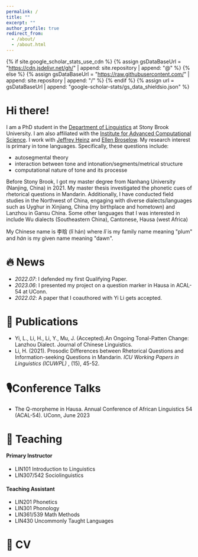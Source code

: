```yaml
---
permalink: /
title: ""
excerpt: ""
author_profile: true
redirect_from: 
  - /about/
  - /about.html
---
```

{% if site.google_scholar_stats_use_cdn %}
{% assign gsDataBaseUrl = "https://cdn.jsdelivr.net/gh/" | append: site.repository | append: "@" %}
{% else %}
{% assign gsDataBaseUrl = "https://raw.githubusercontent.com/" | append: site.repository | append: "/" %}
{% endif %}
{% assign url = gsDataBaseUrl | append: "google-scholar-stats/gs_data_shieldsio.json" %}

<span class='anchor' id='about-me'></span>

# Hi there!

I am a PhD student in the [Department of Linguistics](https://www.linguistics.stonybrook.edu/) at Stony Brook University. I am also affiliated with the [Institute for Advanced Computational Science](https://iacs.stonybrook.edu/index.php). I work with [Jeffrey Heinz](http://jeffreyheinz.net/) and [Ellen Broselow](https://linguistics.stonybrook.edu/faculty/ellen.broselow/). My research interest is primary in tone languages. Specifically, these questions include:

- autosegmental theory
- interaction between tone and intonation/segments/metrical structure
- computational nature of tone and its processe

Before Stony Brook, I got my master degree from Nanhang University (Nanjing, China) in 2021. My master thesis investigated the phonetic cues of rhetorical questions in Mandarin. Additionally, I have conducted field studies in the Northwest of China, engaging with diverse dialects/languages such as Uyghur in Xinjiang, China (my birthplace and hometown) and Lanzhou in Gansu China. Some other languages that I was interested in include Wu dialects (Southeastern China), Cantonese, Hausa (west Africa)

My Chinese name is 李晗 (lǐ hán) where *lǐ* is my family name meaning "plum" and *hán* is my given name meaning "dawn".

# 🔥 News

- *2022.07*: I defended my first Qualifying Paper.
- *2023.06*: I presented my project on a question marker in Hausa in ACAL-54 at UConn.
- *2022.02*: A paper that I coauthored with Yi Li gets accepted.

# 📝 Publications

- Yi, L., Li, H., Li, Y., Mu, J. (Accepted).An Ongoing Tonal-Patten Change: Lanzhou Dialect. Journal of Chinese Linguistics.
- Li, H. (2021). Prosodic Differences between Rhetorical Questions and Information-seeking Questions in Mandarin.  *ICU Working Papers in Linguistics (ICUWPL)* , (15), 45-52.

# 🎙️Conference Talks

- The Q-morpheme in Hausa. Annual Conference of African Linguistics 54 (ACAL-54). UConn, June 2023

# 📓 Teaching

#### Primary Instructor

- LIN101            Introduction to Linguistics
- LIN307/542     Sociolinguistics

#### Teaching Assistant

- LIN201           Phonetics
- LIN301           Phonology
- LIN361/539    Math Methods
- LIN430           Uncommonly Taught Languages

# 📜 CV
